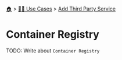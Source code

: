 <!--startTocHeader-->
[🏠](../../README.md) > [👷🏽 Use Cases](../README.md) > [Add Third Party Service](README.md)
# Container Registry
<!--endTocHeader-->
TODO: Write about `Container Registry`
<!--startTocSubTopic-->
<!--endTocSubTopic-->